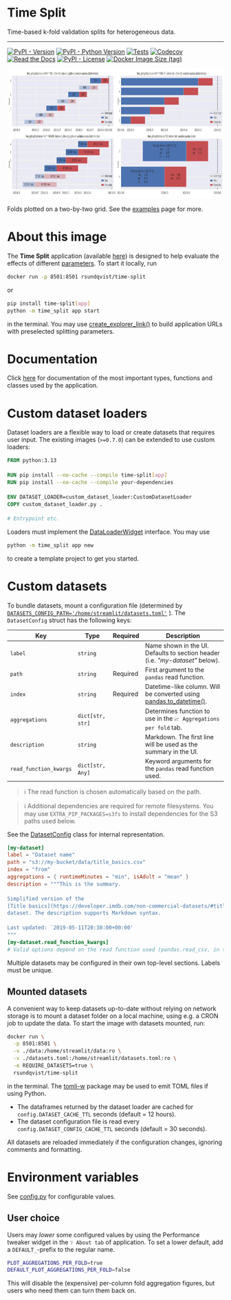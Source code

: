 # Time Split  <!-- omit in toc -->
Time-based k-fold validation splits for heterogeneous data.

-----------------
[![PyPI - Version](https://img.shields.io/pypi/v/time-split.svg)](https://pypi.python.org/pypi/time-split)
[![PyPI - Python Version](https://img.shields.io/pypi/pyversions/time-split.svg)](https://pypi.python.org/pypi/time-split)
[![Tests](https://github.com/rsundqvist/time-split/workflows/tests/badge.svg)](https://github.com/rsundqvist/time-split/actions?workflow=tests)
[![Codecov](https://codecov.io/gh/rsundqvist/time-split/branch/master/graph/badge.svg)](https://codecov.io/gh/rsundqvist/time-split)
[![Read the Docs](https://readthedocs.org/projects/time-split/badge/)](https://time-split.readthedocs.io/)
[![PyPI - License](https://img.shields.io/pypi/l/time-split.svg)](https://pypi.python.org/pypi/time-split)
[![Docker Image Size (tag)](https://img.shields.io/docker/image-size/rsundqvist/time-split/latest?logo=docker&label=time-split)](https://hub.docker.com/r/rsundqvist/time-split/)

<div align="center">
  <img alt="Plotted folds on a two-by-two grid." 
       title="Examples" height="300" width="1200" 
  src="https://raw.githubusercontent.com/rsundqvist/time-split/master/docs/2x2-examples.jpg"><br>
</div>

Folds plotted on a two-by-two grid. See the
[examples](https://time-split.readthedocs.io/en/stable/auto_examples/index.html) page for more.

# About this image

The **Time Split** application
(available [here](https://time-split.streamlit.app/?data=1554942900-1557610200&schedule=0+0+%2A+%2A+MON%2CFRI&n_splits=2&step=2&show_removed=True))
is designed to help evaluate the effects of different
[parameters](https://time-split.readthedocs.io/en/stable/#parameter-overview).
To start it locally, run
```sh
docker run -p 8501:8501 rsundqvist/time-split
```
or 
```bash
pip install time-split[app]
python -m time_split app start
```
in the terminal. You may use
[create_explorer_link()](https://time-split.readthedocs.io/en/stable/api/time_split.app.html#time_split.app.create_explorer_link)
to build application URLs with preselected splitting parameters.

# Documentation
Click [here](https://time-split.readthedocs.io/en/stable/api/time_split.app.reexport.html) for documentation of the most
important types, functions and classes used by the application.

# Custom dataset loaders
Dataset loaders are a flexible way to load or create datasets that requires user input. The existing images (`>=0.7.0`)
can be extended to use custom loaders:

```Dockerfile
FROM python:3.13

RUN pip install --no-cache --compile time-split[app]
RUN pip install --no-cache --compile your-dependencies

ENV DATASET_LOADER=custom_dataset_loader:CustomDatasetLoader
COPY custom_dataset_loader.py .

# Entrypoint etc.
```

Loaders must implement the 
[DataLoaderWidget](https://time-split.readthedocs.io/en/stable/api/time_split.app.reexport.html#time_split.app.reexport.DataLoaderWidget)
interface. You may use
```bash
python -m time_split app new
```
to create a template project to get you started.

# Custom datasets
To bundle datasets, mount a configuration file (determined by 
[`DATASETS_CONFIG_PATH='/home/streamlit/datasets.toml'`](https://time-split.readthedocs.io/en/stable/generated/time_split.streamlit.config.html#time_split.streamlit.config.DATASETS_CONFIG_PATH)
). The `DatasetConfig` struct has the following keys:

| Key                    | Type             | Required | Description                                                                   |
|------------------------|------------------|----------|-------------------------------------------------------------------------------|
| `label`                | `string`         |          | Name shown in the UI. Defaults to section header (i.e. *"my-dataset"* below). |
| `path`                 | `string`         | Required | First argument to the `pandas` read function.                                 |
| `index`                | `string`         | Required | Datetime-like column. Will be converted using [pandas.to_datetime()].         |
| `aggregations`         | `dict[str, str]` |          | Determines function to use in the `📈 Aggregations per fold` tab.             |
| `description`          | `string`         |          | Markdown. The first line will be used as the summary in the UI.               |
| `read_function_kwargs` | `dict[str, Any]` |          | Keyword arguments for the `pandas` read function used.                        |

[pandas.to_datetime()]: https://pandas.pydata.org/pandas-docs/stable/reference/api/pandas.to_datetime.html

> ℹ️ The read function is chosen automatically based on the path.

> ℹ️ Additional dependencies are required for remote filesystems.
> You may use `EXTRA_PIP_PACKAGES=s3fs` to install dependencies for the S3 paths used below.

See the
[DatasetConfig](https://time-split.readthedocs.io/en/stable/api/time_split.app.reexport.html#time_split.app.reexport.DatasetConfig)
class for internal representation.

```toml
[my-dataset]
label = "Dataset name"
path = "s3://my-bucket/data/title_basics.csv"
index = "from"
aggregations = { runtimeMinutes = "min", isAdult = "mean" }
description = """This is the summary.

Simplified version of the
[Title basics](https://developer.imdb.com/non-commercial-datasets/#titlebasicstsvgz) IMDB
dataset. The description supports Markdown syntax.

Last updated: `2019-05-11T20:30:00+00:00'
"""
[my-dataset.read_function_kwargs]
# Valid options depend on the read function used (pandas.read_csv, in this case).
```

Multiple datasets may be configured in their own top-level sections. Labels must be unique.

## Mounted datasets
A convenient way to keep datasets up-to-date without relying on network storage is to mount a dataset folder on a local
machine, using e.g. a CRON job to update the data. To start the image with datasets mounted, run:
```bash
docker run \
  -p 8501:8501 \
  -v ./data:/home/streamlit/data:ro \
  -v ./datasets.toml:/home/streamlit/datasets.toml:ro \
  -e REQUIRE_DATASETS=true \
  rsundqvist/time-split
```
in the terminal. The [tomli-w](https://pypi.org/project/tomli-w/) package may be used to emit TOML files if using Python.

* The dataframes returned by the dataset loader are cached for `config.DATASET_CACHE_TTL` seconds (default = 12 hours).
* The dataset configuration file is read every `config.DATASET_CONFIG_CACHE_TTL` seconds (default = 30 seconds).

All datasets are reloaded immediately if the configuration changes, ignoring comments and formatting.

# Environment variables
See [config.py](src/time_split_app/config.py) for configurable values.

## User choice
Users may *lower* some configured values by using the Performance tweaker widget in the `❔ About tab` of application. To 
set a lower default, add a `DEFAULT_`-prefix to the regular name.
```bash
PLOT_AGGREGATIONS_PER_FOLD=true
DEFAULT_PLOT_AGGREGATIONS_PER_FOLD=false
```
This will disable the (expensive) per-column fold aggregation figures, but users who need them can turn them back on.

